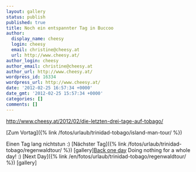 ```yaml
---
layout: gallery
status: publish
published: true
title: Noch ein entspannter Tag in Buccoo
author:
  display_name: cheesy
  login: cheesy
  email: christine@cheesy.at
  url: http://www.cheesy.at/
author_login: cheesy
author_email: christine@cheesy.at
author_url: http://www.cheesy.at/
wordpress_id: 16334
wordpress_url: http://www.cheesy.at/
date: '2012-02-25 16:57:34 +0000'
date_gmt: '2012-02-25 15:57:34 +0000'
categories: []
comments: []
---
```

http://www.cheesy.at/2012/02/die-letzten-drei-tage-auf-tobago/
<!--:de-->[Zum Vortag]({% link /fotos/urlaub/trinidad-tobago/island-man-tour/ %})
Einen Tag lang nichtstun :)
[Nächster Tag]({% link /fotos/urlaub/trinidad-tobago/regenwaldtour/ %})
[gallery]<!--:--><!--:en-->[Back one day](http://www.cheesy.aten//fotos/urlaub/trinidad-tobago/island-man-tour/)
Doing nothing for a whole day! :)
[Next Day]({% link /en/fotos/urlaub/trinidad-tobago/regenwaldtour/ %})
[gallery]<!--:-->
